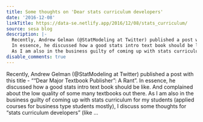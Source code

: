 ```yaml
---
title: Some thoughts on 'Dear stats curriculum developers'
date: '2016-12-08'
linkTitle: https://data-se.netlify.app/2016/12/08/stats_curriculum/
source: sesa blog
description: |-
  Recently, Andrew Gelman (@StatModeling at Twitter) published a post with this title - &ldquo;“Dear Major Textbook Publisher”: A Rant&rdquo;.
  In essence, he discussed how a good stats intro text book should be like. And complained about the low quality of some many textbooks out there.
  As I am also in the business guilty of coming up with stats curriculum for my students (applied courses for business type students mostly), I discuss some thoughts for &ldquo;stats curriculum developers&rdquo; (like ...
disable_comments: true
---
```

Recently, Andrew Gelman (@StatModeling at Twitter) published a post with this title - &ldquo;“Dear Major Textbook Publisher”: A Rant&rdquo;.
In essence, he discussed how a good stats intro text book should be like. And complained about the low quality of some many textbooks out there.
As I am also in the business guilty of coming up with stats curriculum for my students (applied courses for business type students mostly), I discuss some thoughts for &ldquo;stats curriculum developers&rdquo; (like ...